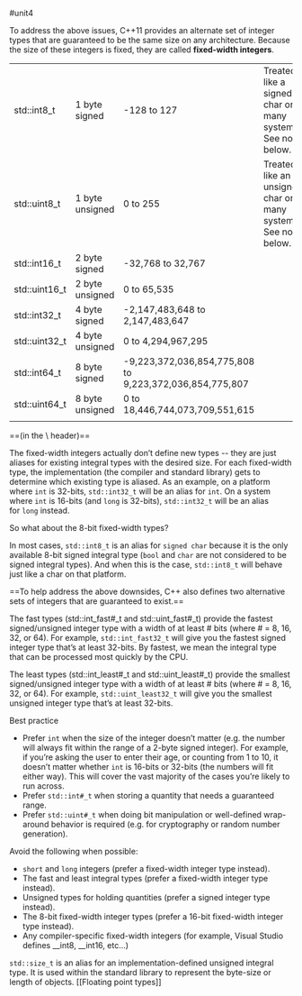 #unit4


To address the above issues, C++11 provides an alternate set of integer types that are guaranteed to be the same size on any architecture. Because the size of these integers is fixed, they are called **fixed-width integers**.

|               |                 |                                                         |                                                                |
| ------------- | --------------- | ------------------------------------------------------- | -------------------------------------------------------------- |
| std::int8_t   | 1 byte signed   | -128 to 127                                             | Treated like a signed char on many systems. See note below.    |
| std::uint8_t  | 1 byte unsigned | 0 to 255                                                | Treated like an unsigned char on many systems. See note below. |
| std::int16_t  | 2 byte signed   | -32,768 to 32,767                                       |                                                                |
| std::uint16_t | 2 byte unsigned | 0 to 65,535                                             |                                                                |
| std::int32_t  | 4 byte signed   | -2,147,483,648 to 2,147,483,647                         |                                                                |
| std::uint32_t | 4 byte unsigned | 0 to 4,294,967,295                                      |                                                                |
| std::int64_t  | 8 byte signed   | -9,223,372,036,854,775,808 to 9,223,372,036,854,775,807 |                                                                |
| std::uint64_t | 8 byte unsigned | 0 to 18,446,744,073,709,551,615                         |                                                                |
|               |                 |                                                         |                                                                |
==(in the <cstdint>\ header)==

The fixed-width integers actually don’t define new types -- they are just aliases for existing integral types with the desired size. For each fixed-width type, the implementation (the compiler and standard library) gets to determine which existing type is aliased. As an example, on a platform where `int` is 32-bits, `std::int32_t` will be an alias for `int`. On a system where `int` is 16-bits (and `long` is 32-bits), `std::int32_t` will be an alias for `long` instead.

So what about the 8-bit fixed-width types?

In most cases, `std::int8_t` is an alias for `signed char` because it is the only available 8-bit signed integral type (`bool` and `char` are not considered to be signed integral types). And when this is the case, `std::int8_t` will behave just like a char on that platform.

==To help address the above downsides, C++ also defines two alternative sets of integers that are guaranteed to exist.==

The fast types (std::int_fast#_t and std::uint_fast#_t) provide the fastest signed/unsigned integer type with a width of at least # bits (where # = 8, 16, 32, or 64). For example, `std::int_fast32_t` will give you the fastest signed integer type that’s at least 32-bits. By fastest, we mean the integral type that can be processed most quickly by the CPU.

The least types (std::int_least#_t and std::uint_least#_t) provide the smallest signed/unsigned integer type with a width of at least # bits (where # = 8, 16, 32, or 64). For example, `std::uint_least32_t` will give you the smallest unsigned integer type that’s at least 32-bits.


Best practice

- Prefer `int` when the size of the integer doesn’t matter (e.g. the number will always fit within the range of a 2-byte signed integer). For example, if you’re asking the user to enter their age, or counting from 1 to 10, it doesn’t matter whether `int` is 16-bits or 32-bits (the numbers will fit either way). This will cover the vast majority of the cases you’re likely to run across.
- Prefer `std::int#_t` when storing a quantity that needs a guaranteed range.
- Prefer `std::uint#_t` when doing bit manipulation or well-defined wrap-around behavior is required (e.g. for cryptography or random number generation).

Avoid the following when possible:

- `short` and `long` integers (prefer a fixed-width integer type instead).
- The fast and least integral types (prefer a fixed-width integer type instead).
- Unsigned types for holding quantities (prefer a signed integer type instead).
- The 8-bit fixed-width integer types (prefer a 16-bit fixed-width integer type instead).
- Any compiler-specific fixed-width integers (for example, Visual Studio defines __int8, __int16, etc…)

`std::size_t` is an alias for an implementation-defined unsigned integral type. It is used within the standard library to represent the byte-size or length of objects.
[[Floating point types]]
